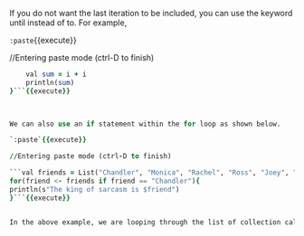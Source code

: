 If you do not want the last iteration to be included, you can use the keyword until instead of to. For example,

`:paste`{{execute}}


//Entering paste mode (ctrl-D to finish)

```for ( i <- 1 until 5) {
	val sum = i + i
	println(sum)
}```{{execute}}


 
We can also use an if statement within the for loop as shown below.

`:paste`{{execute}}

//Entering paste mode (ctrl-D to finish)

```val friends = List("Chandler", "Monica", "Rachel", "Ross", "Joey", "Phoebe")
for(friend <- friends if friend == "Chandler"){
println(s"The king of sarcasm is $friend")
}```{{execute}}


In the above example, we are looping through the list of collection called friends, with an if condition. We filter out all the items except for one element and substitute the variable in the print statement. Please see that we are using double equals operator to compare two strings.
